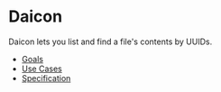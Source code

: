 # Daicon

Daicon lets you list and find a file's contents by UUIDs.

- [Goals](goals.md)
- [Use Cases](use-cases.md)
- [Specification](specification.md)
